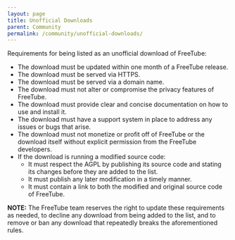 ```yaml
---
layout: page
title: Unofficial Downloads
parent: Community
permalink: /community/unofficial-downloads/
---
```


Requirements for being listed as an unofficial download of FreeTube:

- The download must be updated within one month of a FreeTube release.
- The download must be served via HTTPS.
- The download must be served via a domain name.
- The download must not alter or compromise the privacy features of FreeTube.
- The download must provide clear and concise documentation on how to use and install it.
- The download must have a support system in place to address any issues or bugs that arise.
- The download must not monetize or profit off of FreeTube or the download itself without explicit permission from the FreeTube developers.
- If the download is running a modified source code:
  - It must respect the AGPL by publishing its source code and stating its changes before they are added to the list.
  - It must publish any later modification in a timely manner.
  - It must contain a link to both the modified and original source code of FreeTube.

**NOTE:** The FreeTube team reserves the right to update these requirements as needed, to decline any download from being added to the list, and to remove or ban any download that repeatedly breaks the aforementioned rules.
